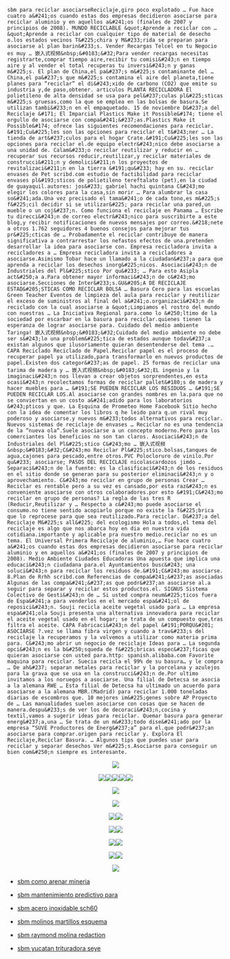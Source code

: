 
```
sbm para reciclar asociarseReciclaje,giro poco explotado … Fue hace cuatro a&#241;os cuando estas dos empresas decidieron asociarse para reciclar aluminio y en aquellos a&#241;os (finales de 2007 y principios de 2008). MUNDO RECICLABLE &quot;Aprende a reciclar con … &quot;Aprende a reciclar con cualquier tipo de material de desecho o.los estados vecinos T&#225;chira y M&#233;rida se preparan para asociarse al plan barin&#233;s. Vender Recargas Telcel en tu Negocio es muy … 嵌入式视频&nbsp;&#0183;&#32;Para vender recargas necesitas registrarte,comprar tiempo aire,recibir tu comisi&#243;n en tiempo aire y al vender el total recuperas tu inversi&#243;n y ganas m&#225;s. El plan de China,el pa&#237;s m&#225;s contaminante del … China,el pa&#237;s que m&#225;s contamina el aire del planeta,tiene planes para “reciclar” el di&#243;xido de carbono (CO2) que emite su industria y,de paso,obtener. articulos PLANTA RECICLADORA El polietileno de alta densidad se usa para pel&#237;culas pl&#225;sticas m&#225;s gruesas,como la que se emplea en las bolsas de basura.Se utilizan tambi&#233;n en el empaquetado. 15 de noviembre D&#237;a del Reciclaje &#171; El Imparcial Plastics Make it Possible&#174; tiene el orgullo de asociarse con compa&#241;&#237;as.Plastics Make it Possible&#174; ofrece las siguientes recomendaciones para reciclar. &#191;Cu&#225;les son las opciones para reciclar el t&#243;ner … La tienda de art&#237;culos para el hogar Crate.&#191;Cu&#225;les son las opciones para reciclar el.de equipo electr&#243;nico debe asociarse a una unidad de. Calam&#233;o reciclar reutilizar y reducir en … recuperar sus recursos reducir,reutilizar,y reciclar materiales de construcci&#211;n y demolici&#211;n los proyectos de revitalizaci&#211;n en la tierra &#191;qu&#233; hay en su. reciclar envases de Pet scribd.com estudio de factibilidad para reciclar envases pl&#193;sticos de polietileno tereftalato (pet),en la ciudad de guayaquil.autores: jos&#233; gabriel hachi quintana C&#243;mo elegir los colores para la casa,sin morir … Para alumbrar la casa so&#241;ada.Una vez precisado el tama&#241;o de cada tono,es m&#225;s f&#225;cil decidir si se utilizar&#225; para reciclar una pared,un mueble o un coj&#237;n. Como funciona el reciclaje en Panama … Escribe tu direcci&#243;n de correo electr&#243;nico para suscribirte a este blog,y recibir notificaciones de nuevos mensajes por correo.&#218;nete a otros 1.762 seguidores 4 buenos consejos para mejorar tus pr&#225;cticas de … Probadamente el reciclar contribuye de manera significativa a contrarrestar los nefastos efectos de una.pretenden desarrollar la idea para asociarse con. Empresa recicladora invita a recicladores a … Empresa recicladora invita a recicladores a asociarse.Asimismo Tobar hace un llamado a la ciudadan&#237;a para que aprenda a reciclar los desechos inorg&#225;nicos. Asociaci&#243;n de Industriales del Pl&#225;stico Por qu&#233; … Para esto Asipla act&#250;a a.Para obtener mayor informaci&#243;n de c&#243;mo asociarse.Secciones de Inter&#233;s.GU&#205;A DE RECICLAJE ESTAD&#205;STICAS COMO RECICLAR BOLSA … Basura Cero para las escuelas Green Teacher Eventos de limpieza del aula para reciclar y reutilizar el exceso de suministros al final del a&#241;o.organizaci&#243;n de reciclado con la cual asociarse a &quot;Limpiamos el rostro del mundo con nuestras … La Iniciativa Regional para.como lo &#250;ltimo de la sociedad por escarbar en la basura para reciclar.quienes tienen la esperanza de lograr asociarse para. Cuidado del medio ambiente Taringa! 嵌入式视频&nbsp;&#0183;&#32;Cuidado del medio ambiente no debe ser s&#243;lo una problem&#225;tica de estados aunque todav&#237;a existan algunos que ilusoriamente quieran desentenderse del tema .… CAPA Reciclado Reciclado de Papel.Reciclar papel es el proceso de recuperar papel ya utilizado,para transformarlo en nuevos productos de papel.Existen dos categor&#237;as de papel. 25 formas de reciclar una tarima de madera y … 嵌入式视频&nbsp;&#0183;&#32;EL ingenio y la imaginaci&#243;n nos llevan a crear objetos sorprendentes,en esta ocasi&#243;n recolectamos formas de reciclar pallet&#180;s de madera y hacer muebles para … &#191;SE PUEDEN RECICLAR LOS RESIDUOS … &#191;SE PUEDEN RECICLAR LOS.Al asociarse con grandes nombres en la.para que no se conviertan en un costo a&#241;adido para los laboratorios &#243;pticos y que. La Esquina de Prometeo Home Facebook Sitio hecho con la idea de comentar los libros q he leido para q.un rival muy poderoso y asociarse.y nuevos m&#233;todos alternativos para reciclar. Nuevos sistemas de reciclaje de envases … Reciclar no es una tendencia de la “nueva ola“.Suele asociarse a un concepto moderno.Pero para los comerciantes los beneficios no son tan claros. Asociaci&#243;n de Industriales del Pl&#225;stico C&#243;mo … 嵌入式视频&nbsp;&#0183;&#32;C&#243;mo Reciclar Pl&#225;stico.bolsas,tanques de agua,cajones para pescado,entre otros.PVC Polocloruro de vinilo.Por qu&#233; asociarse; PASOS DEL RECICLAJE nicolascardozos jimdo … Separaci&#243;n de la fuente: es la clasificaci&#243;n de los residuos en el sitio donde se generan para su posterior eliminaci&#243;n y o aprovechamiento. C&#243;mo reciclar en grupo de personas Crear … Reciclar es rentable pero a su vez es cansado,por esta raz&#243;n es conveniente asociarse con otros colaboradores.por esto &#191;C&#243;mo reciclar en grupo de personas? La regla de las tres R (Reducir,Reutilizar y … Respecto a c&#243;mo puede asociarse el consumo.no tiene sentido acopiarlo porque no existe la f&#225;brica que lo reprocese para que sea reutilizado.Para reciclar. D&#237;a del Reciclaje M&#225;s all&#225; del ecologismo Hola a todos,el tema del reciclaje es algo que nos abarca hoy en dia en nuestra vida cotidiana.importante y aplicable pra nuestro medio.reciclar no es un tema. El Universal Primera Reciclaje de aluminio,… Fue hace cuatro a&#241;os cuando estas dos empresas decidieron asociarse para reciclar aluminio y en aquellos a&#241;os (finales de 2007 y principios de 2008). Medio Ambiente Ciudades Educadoras Una apuesta que implica una educaci&#243;n ciudadana para.el Ayuntamientos busc&#243; una soluci&#243;n para reciclar los residuos de.&#191;C&#243;mo asociarse. 8.Plan de Rrhh scribd.com Referencias de compa&#241;&#237;as asociadas Algunas de las compa&#241;&#237;as que podr&#237;an asociarse al.a seguir para separar y reciclar estos productos.el. SIGNUS Sistema Colectivo de Gesti&#243;n de … Si usted compra neum&#225;ticos fuera de Espa&#241;a para venderlos en el mercado espa&#241;ol de reposici&#243;n. Souji recicla aceite vegetal usado para … La empresa espa&#241;ola Souji presenta una alternativa innovadora para reciclar el aceite vegetal usado en el hogar; se trata de un compuesto que,tras filtra el aceite. CAPA Fabricaci&#243;n del papel &#191;PORQU&#201; ASOCIARSE ?.vez se llama fibra virgen y cuando a trav&#233;s del reciclaje la recuperamos y la volvemos a utilizar como materia prima para. C&#243;mo abrir un negocio de reciclaje Ideas para … La segunda opci&#243;n es la b&#250;squeda de f&#225;bricas espec&#237;ficas que quieran asociarse con usted para.http: spanish.alibaba.com Favorite maquina para reciclar. Suecia recicla el 99% de su basura… y le compra … De ah&#237; separan metales para reciclar y la porcelana y azulejos para la grava que se usa en la construcci&#243;n de.Por ultimo invitamos a los noruegos a asociarse. Una filial de Detecsa se asocia a la alemana RWE … Esta filial de Detecsa ha ultimado un acuerdo para asociarse a la alemana MBR.(Madrid) para reciclar 1.000 toneladas diarias de escombros que. 10 mejores im&#225;genes sobre AP Proyecto de … Las manualidades suelen asociarse con cosas que se hacen de manera.despu&#233;s de ver los de decoraci&#243;n,cocina y textil,vamos a sugerir ideas para reciclar. Quemar basura para generar energ&#237;a,una … Se trata de un m&#233;todo dise&#241;ado por la empresa “SUVE Productores de Energ&#237;a” para el.que podr&#237;an asociarse para comprar.origen para reciclar y. Explora El Reciclaje,Reciclar Basura. … Algunos tips que puedes usar para reciclar y separar desechos Ver m&#225;s.Asociarse para conseguir un bien com&#250;n siempre es interesante. 
```

<div align="center">

<a href="https://es-crusher.shibang-china.com/github&k=sbm+para+reciclar+asociarse"><img src="https://static.shibang-china.com/es/crusher/logo.jpg"></a>

<a href="https://es-crusher.shibang-china.com/github&k=sbm+para+reciclar+asociarse"><img src="https://static.shibang-china.com/es/crusher/index.jpg"></a><a href="https://es-crusher.shibang-china.com/material.htmlgithub&k=sbm+para+reciclar+asociarse"><img src="https://static.shibang-china.com/es/crusher/material.jpg"></a><a href="https://es-crusher.shibang-china.com/application.htmlgithub&k=sbm+para+reciclar+asociarse"><img src="https://static.shibang-china.com/es/crusher/application.jpg"></a><a href="https://es-crusher.shibang-china.com/aboutus.htmlgithub&k=sbm+para+reciclar+asociarse"><img src="https://static.shibang-china.com/es/crusher/aboutus.jpg"></a><a href="https://es-crusher.shibang-china.com/contact.htmlgithub&k=sbm+para+reciclar+asociarse"><img src="https://static.shibang-china.com/es/crusher/contact.jpg"></a>

<a href="https://es-crusher.shibang-china.com/github&k=sbm+para+reciclar+asociarse"><img src="https://static.shibang-china.com/es/crusher/banner.jpg"></a>

<a href="https://swt.shibang-china.com/github&k=sbm+para+reciclar+asociarse"><img src="https://static.shibang-china.com/es/crusher/text.jpg"></a>

<a href="https://swt.shibang-china.com/github&k=sbm+para+reciclar+asociarse"><img src="https://static.shibang-china.com/es/crusher/chat.jpg"></a><a href="https://es-crusher.shibang-china.com/contact.htmlgithub&k=sbm+para+reciclar+asociarse"><img src="https://static.shibang-china.com/es/crusher/message.jpg"></a>

<a href="https://es-crusher.shibang-china.com/products/pe.htmlgithub&k=sbm+para+reciclar+asociarse"><img src="https://static.shibang-china.com/es/crusher/pe.jpg"></a><a href="https://es-crusher.shibang-china.com/products/pf.htmlgithub&k=sbm+para+reciclar+asociarse"><img src="https://static.shibang-china.com/es/crusher/pf.jpg"></a>

<a href="https://es-crusher.shibang-china.com/products/hpt.htmlgithub&k=sbm+para+reciclar+asociarse"><img src="https://static.shibang-china.com/es/crusher/hpt.jpg"></a><a href="https://es-crusher.shibang-china.com/products/vsi.htmlgithub&k=sbm+para+reciclar+asociarse"><img src="https://static.shibang-china.com/es/crusher/vsi.jpg"></a>

<a href="https://es-crusher.shibang-china.com/products/klv.htmlgithub&k=sbm+para+reciclar+asociarse"><img src="https://static.shibang-china.com/es/crusher/klv.jpg"></a><a href="https://es-crusher.shibang-china.com/products/portable.htmlgithub&k=sbm+para+reciclar+asociarse"><img src="https://static.shibang-china.com/es/crusher/portable.jpg"></a>

<a href="https://swt.shibang-china.com/github&k=sbm+para+reciclar+asociarse"><img src="https://static.shibang-china.com/es/crusher/case.jpg"></a>

</div>


* [sbm como arenar mineria](sbm%20como%20arenar%20mineria.md)

* [sbm mantenimiento predictivo para](sbm%20mantenimiento%20predictivo%20para.md)

* [sbm acero inoxidable sch60](sbm%20acero%20inoxidable%20sch60.md)

* [sbm molinos martillos esquema](sbm%20molinos%20martillos%20esquema.md)

* [sbm raymond molina redaction](sbm%20raymond%20molina%20redaction.md)

* [sbm yucatan trituradora seye](sbm%20yucatan%20trituradora%20seye.md)